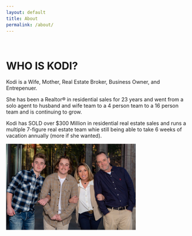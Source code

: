 ```yaml
---
layout: default
title: About
permalink: /about/
---
```


<br>
<h1>WHO IS KODI?</h1>

<p>Kodi is a Wife, Mother, Real Estate Broker, Business Owner, and Entrepenuer.</p>

<p>She has been a Realtor®️ in residential sales for 23 years and went from a solo agent to husband and wife team to a 4 person team to a 16 person team and is continuing to grow.</p>

<p>Kodi has SOLD over $300 Million in residential real estate sales and runs a multiple 7-figure real estate team whie still being able to take 6 weeks of vacation annually (more if she wanted).</p>

<a><img src="/img/family.jpg" width="70%"></a>